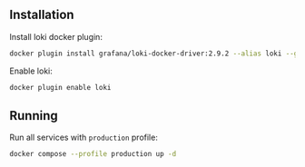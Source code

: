 ## Installation

Install loki docker plugin:
```sh
docker plugin install grafana/loki-docker-driver:2.9.2 --alias loki --grant-all-permissions
```

Enable loki:
```sh
docker plugin enable loki
```

## Running
Run all services with `production` profile:
```sh
docker compose --profile production up -d
```